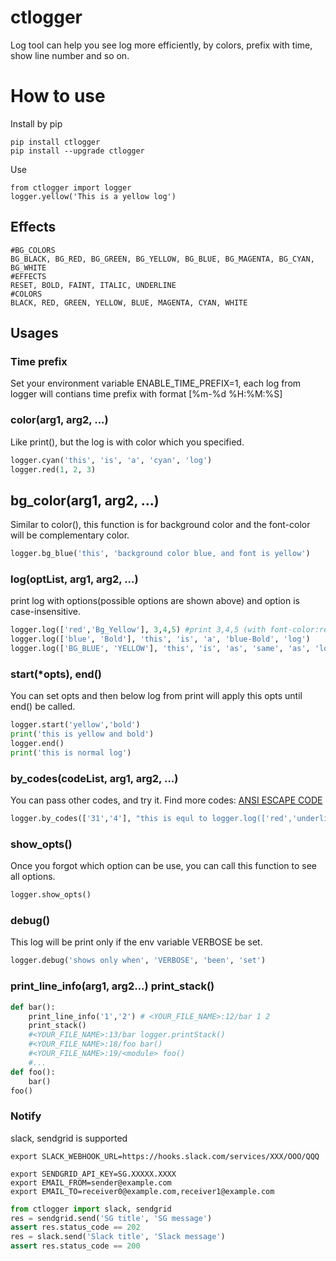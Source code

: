 # ctlogger
Log tool can help you see log more efficiently, by colors, prefix with time, show line number and so on.

# How to use
Install by pip
```
pip install ctlogger
pip install --upgrade ctlogger
```
Use
```
from ctlogger import logger
logger.yellow('This is a yellow log')
```


## Effects
```
#BG_COLORS
BG_BLACK, BG_RED, BG_GREEN, BG_YELLOW, BG_BLUE, BG_MAGENTA, BG_CYAN, BG_WHITE
#EFFECTS
RESET, BOLD, FAINT, ITALIC, UNDERLINE
#COLORS
BLACK, RED, GREEN, YELLOW, BLUE, MAGENTA, CYAN, WHITE
```

## Usages

### Time prefix
Set your environment variable ENABLE_TIME_PREFIX=1, each log from logger will contians time prefix with format [%m-%d %H:%M:%S]

### color(arg1, arg2, ...)
Like print(), but the log is with color which you specified.
```python
logger.cyan('this', 'is', 'a', 'cyan', 'log')
logger.red(1, 2, 3)
```

## bg_color(arg1, arg2, ...)
Similar to color(), this function is for background color and the font-color will be complementary color.
```python
logger.bg_blue('this', 'background color blue, and font is yellow')
```

### log(optList, arg1, arg2, ...)
print log with options(possible options are shown above) and option is case-insensitive.
```python
logger.log(['red','Bg_Yellow'], 3,4,5) #print 3,4,5 (with font-color:red, backgroud is yellow)
logger.log(['blue', 'Bold'], 'this', 'is', 'a', 'blue-Bold', 'log')
logger.log(['BG_BLUE', 'YELLOW'], 'this', 'is', 'as', 'same', 'as', 'logger.bg_blue')
```

### start(*opts), end()
You can set opts and then below log from print will apply this opts until end() be called.
```python
logger.start('yellow','bold')
print('this is yellow and bold')
logger.end()
print('this is normal log')
```

### by_codes(codeList, arg1, arg2, ...)
You can pass other codes, and try it.
Find more codes: [ANSI ESCAPE CODE](https://en.wikipedia.org/wiki/ANSI_escape_code)
```python
logger.by_codes(['31','4'], "this is equl to logger.log(['red','underline'], ...)")
```

### show_opts()
Once you forgot which option can be use, you can call this function to see all options.
```python
logger.show_opts()
```

### debug()
This log will be print only if the env variable VERBOSE be set.
```python
logger.debug('shows only when', 'VERBOSE', 'been', 'set')
```

### print_line_info(arg1, arg2...) print_stack()
```python
def bar():
    print_line_info('1','2') # <YOUR_FILE_NAME>:12/bar 1 2
    print_stack()
    #<YOUR_FILE_NAME>:13/bar logger.printStack()
    #<YOUR_FILE_NAME>:18/foo bar()
    #<YOUR_FILE_NAME>:19/<module> foo()
    #...
def foo():
    bar()
foo()
```

### Notify
slack, sendgrid is supported
```
export SLACK_WEBHOOK_URL=https://hooks.slack.com/services/XXX/OOO/QQQ

export SENDGRID_API_KEY=SG.XXXXX.XXXX
export EMAIL_FROM=sender@example.com
export EMAIL_TO=receiver0@example.com,receiver1@example.com
```
```python
from ctlogger import slack, sendgrid
res = sendgrid.send('SG title', 'SG message')
assert res.status_code == 202
res = slack.send('Slack title', 'Slack message')
assert res.status_code == 200
```

